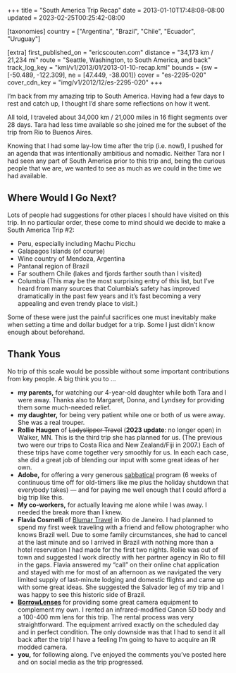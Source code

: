 +++
title = "South America Trip Recap"
date = 2013-01-10T17:48:08-08:00
updated = 2023-02-25T00:25:42-08:00

[taxonomies]
country = ["Argentina", "Brazil", "Chile", "Ecuador", "Uruguay"]

[extra]
first_published_on = "ericscouten.com"
distance = "34,173 km / 21,234 mi"
route = "Seattle, Washington, to South America, and back"
track_log_key = "kml/v1/2013/01/2013-01-10-recap.kml"
bounds = {sw = [-50.489, -122.309], ne = [47.449, -38.001]}
cover = "es-2295-020"
cover_cdn_key = "img/v1/2012/12/es-2295-020"
+++

I’m back from my amazing trip to South America. Having had a few days to rest and catch up, I thought I’d share some reflections on how it went.

<!-- more -->

All told, I traveled about 34,000 km / 21,000 miles in 16 flight segments over 28 days. Tara had less time available so she joined me for the subset of the trip from Rio to Buenos Aires.

Knowing that I had some lay-low time after the trip (i.e. now!), I pushed for an agenda that was intentionally ambitious and nomadic. Neither Tara nor I had seen any part of South America prior to this trip and, being the curious people that we are, we wanted to see as much as we could in the time we had available.

## Where Would I Go Next?

Lots of people had suggestions for other places I should have visited on this trip. In no particular order, these come to mind should we decide to make a South America Trip #2:

* Peru, especially including Machu Picchu
* Galapagos Islands (of course)
* Wine country of Mendoza, Argentina
* Pantanal region of Brazil
* Far southern Chile (lakes and fjords farther south than I visited)
* Columbia (This may be the most surprising entry of this list, but I’ve heard from many sources that Columbia’s safety has improved dramatically in the past few years and it’s fast becoming a very appealing and even trendy place to visit.)

Some of these were just the painful sacrifices one must inevitably make when setting a time and dollar budget for a trip. Some I just didn’t know enough about beforehand.

## Thank Yous

No trip of this scale would be possible without some important contributions from key people. A big think you to …

* **my parents,** for watching our 4-year-old daughter while both Tara and I were away. Thanks also to Margaret, Donna, and Lyndsey for providing them some much-needed relief.
* **my daughter,** for being very patient while one or both of us were away. She was a real trouper.
* **Rollie Haugen** of ~~Ladyslipper Travel~~ (**2023 update**: no longer open) in Walker, MN. This is the third trip she has planned for us. (The previous two were our trips to Costa Rica and New Zealand/Fiji in 2007.) Each of these trips have come together very smoothly for us. In each each case, she did a great job of blending our input with some great ideas of her own.
* **Adobe,** for offering a very generous [sabbatical](https://benefits.adobe.com/us/time-off/sabbatical) program (6 weeks of continuous time off for old-timers like me plus the holiday shutdown that everybody takes) — and for paying me well enough that I could afford a big trip like this.
* **My co-workers,** for actually leaving me alone while I was away. I needed the break more than I knew.
* **Flavia Cosmelli** of [Blumar Travel](https://www.blumarturismo.com.br) in Rio de Janeiro. I had planned to spend my first week traveling with a friend and fellow photographer who knows Brazil well. Due to some family circumstances, she had to cancel at the last minute and so I arrived in Brazil with nothing more than a hotel reservation I had made for the first two nights. Rollie was out of town and suggested I work directly with her partner agency in Rio to fill in the gaps. Flavia answered my “call” on their online chat application and stayed with me for most of an afternoon as we navigated the very limited supply of last-minute lodging and domestic flights and came up with some great ideas. She suggested the Salvador leg of my trip and I was happy to see this historic side of Brazil.
* **[BorrowLenses](https://www.borrowlenses.com/)** for providing some great camera equipment to complement my own. I rented an infrared-modified Canon 5D body and a 100-400 mm lens for this trip. The rental process was very straightforward. The equipment arrived exactly on the scheduled day and in perfect condition. The only downside was that I had to send it all back after the trip! I have a feeling I’m going to have to acquire an IR modded camera.
* **you,** for following along. I’ve enjoyed the comments you’ve posted here and on social media as the trip progressed.
